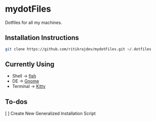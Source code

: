 # mydotFiles
Dotfiles for all my machines.

## Installation Instructions
```bash
git clone https://github.com/ritikrajdev/mydotFiles.git ~/.dotfiles
```

## Currently Using

* Shell		-> [fish](https://github.com/fish-shell/fish-shell)
* DE		-> [Gnome](https://www.gnome.org/)
* Terminal	-> [Kitty](https://github.com/kovidgoyal/kitty)

## To-dos
[ ] Create New Generalized Installation Script
